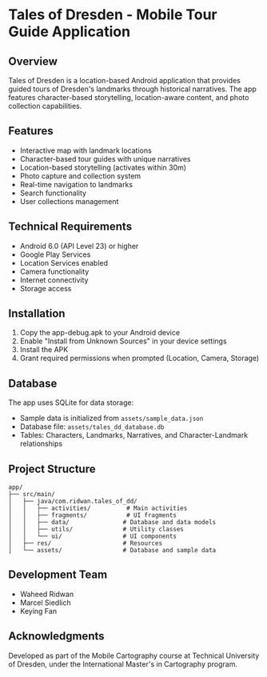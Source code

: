 # Tales of Dresden - Mobile Tour Guide Application

## Overview
Tales of Dresden is a location-based Android application that provides guided tours of Dresden's landmarks through historical narratives. The app features character-based storytelling, location-aware content, and photo collection capabilities.

## Features
- Interactive map with landmark locations
- Character-based tour guides with unique narratives
- Location-based storytelling (activates within 30m)
- Photo capture and collection system
- Real-time navigation to landmarks
- Search functionality
- User collections management

## Technical Requirements
- Android 6.0 (API Level 23) or higher
- Google Play Services
- Location Services enabled
- Camera functionality
- Internet connectivity
- Storage access

## Installation
1. Copy the app-debug.apk to your Android device
2. Enable "Install from Unknown Sources" in your device settings
3. Install the APK
4. Grant required permissions when prompted (Location, Camera, Storage)

## Database
The app uses SQLite for data storage:
- Sample data is initialized from `assets/sample_data.json`
- Database file: `assets/tales_dd_database.db`
- Tables: Characters, Landmarks, Narratives, and Character-Landmark relationships

## Project Structure
```
app/
├── src/main/
│   ├── java/com.ridwan.tales_of_dd/
│   │   ├── activities/          # Main activities
│   │   ├── fragments/           # UI fragments
│   │   ├── data/               # Database and data models
│   │   ├── utils/              # Utility classes
│   │   └── ui/                 # UI components
│   ├── res/                    # Resources
│   └── assets/                 # Database and sample data
```

## Development Team
- Waheed Ridwan
- Marcel Siedlich
- Keying Fan

## Acknowledgments
Developed as part of the Mobile Cartography course at Technical University of Dresden, under the International Master's in Cartography program.

